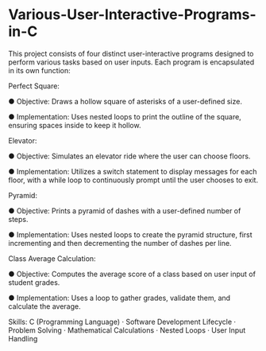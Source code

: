 # Various-User-Interactive-Programs-in-C
This project consists of four distinct user-interactive programs designed to perform various tasks based on user inputs. Each program is encapsulated in its own function:

Perfect Square:

● Objective: Draws a hollow square of asterisks of a user-defined size.

● Implementation: Uses nested loops to print the outline of the square, ensuring spaces inside to keep it hollow.

Elevator:

● Objective: Simulates an elevator ride where the user can choose floors.

● Implementation: Utilizes a switch statement to display messages for each floor, with a while loop to continuously prompt until the user chooses to exit.

Pyramid:

● Objective: Prints a pyramid of dashes with a user-defined number of steps.

● Implementation: Uses nested loops to create the pyramid structure, first incrementing and then decrementing the number of dashes per line.

Class Average Calculation:

● Objective: Computes the average score of a class based on user input of student grades.

● Implementation: Uses a loop to gather grades, validate them, and calculate the average.

Skills: C (Programming Language) · Software Development Lifecycle · Problem Solving · Mathematical Calculations · Nested Loops · User Input Handling

